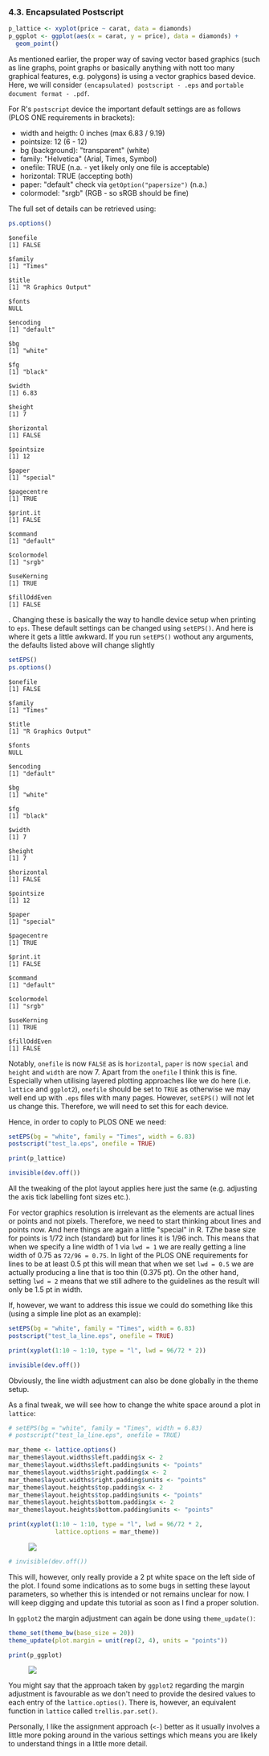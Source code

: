 

### 4.3. Encapsulated Postscript


```r
p_lattice <- xyplot(price ~ carat, data = diamonds)
p_ggplot <- ggplot(aes(x = carat, y = price), data = diamonds) +
  geom_point()
```

As mentioned earlier, the proper way of saving vector based graphics (such as line graphs, point graphs or basically anything with nott too many graphical features, e.g. polygons) is using a vector graphics based device. Here, we will consider `(encapsulated) postscript - .eps` and `portable document format - .pdf`.

For R's `postscript` device the important default settings are as follows (PLOS ONE requirements in brackets):

* width and heigth: 0 inches (max 6.83 / 9.19)
* pointsize: 12 (6 - 12)
* bg (background): "transparent" (white)
* family: "Helvetica" (Arial, Times, Symbol)
* onefile: TRUE (n.a. - yet likely only one file is acceptable)
* horizontal: TRUE (accepting both)
* paper: "default" check via `getOption("papersize")` (n.a.)
* colormodel: "srgb" (RGB - so sRGB should be fine)

The full set of details can be retrieved using:


```r
ps.options()
```

```
$onefile
[1] FALSE

$family
[1] "Times"

$title
[1] "R Graphics Output"

$fonts
NULL

$encoding
[1] "default"

$bg
[1] "white"

$fg
[1] "black"

$width
[1] 6.83

$height
[1] 7

$horizontal
[1] FALSE

$pointsize
[1] 12

$paper
[1] "special"

$pagecentre
[1] TRUE

$print.it
[1] FALSE

$command
[1] "default"

$colormodel
[1] "srgb"

$useKerning
[1] TRUE

$fillOddEven
[1] FALSE
```

. Changing these is basically the way to handle device setup when printing to `eps`. These default settings can be changed using `setEPS()`. And here is where it gets a little awkward. If you run `setEPS()` wothout any arguments, the defaults listed above will change slightly


```r
setEPS()
ps.options()
```

```
$onefile
[1] FALSE

$family
[1] "Times"

$title
[1] "R Graphics Output"

$fonts
NULL

$encoding
[1] "default"

$bg
[1] "white"

$fg
[1] "black"

$width
[1] 7

$height
[1] 7

$horizontal
[1] FALSE

$pointsize
[1] 12

$paper
[1] "special"

$pagecentre
[1] TRUE

$print.it
[1] FALSE

$command
[1] "default"

$colormodel
[1] "srgb"

$useKerning
[1] TRUE

$fillOddEven
[1] FALSE
```

Notably, `onefile` is now `FALSE` as is `horizontal`, `paper` is now `special` and `height` and `width` are now 7. Apart from the `onefile` I think this is fine. Especially when utilising layered plotting approaches like we do here (i.e. `lattice` and `ggplot2`), `onefile` should be set to `TRUE` as otherwise we may well end up with `.eps` files with many pages. However, `setEPS()` will not let us change this. Therefore, we will need to set this for each device.

Hence, in order to coply to PLOS ONE we need:


```r
setEPS(bg = "white", family = "Times", width = 6.83)
postscript("test_la.eps", onefile = TRUE)

print(p_lattice)

invisible(dev.off())
```

All the tweaking of the plot layout applies here just the same (e.g. adjusting the axis tick labelling font sizes etc.). 

For vector graphics resolution is irrelevant as the elements are actual lines or points and not pixels. Therefore, we need to start thinking about lines and points now. And here things are again a little "special" in R. TZhe base size for points is 1/72 inch (standard) but for lines it is 1/96 inch. This means that when we specify a line width of 1 via `lwd = 1` we are really getting a line width of 0.75 as `72/96 = 0.75`. In light of the PLOS ONE requirements for lines to be at least 0.5 pt this will mean that when we set `lwd = 0.5` we are actually producing a line that is too thin (0.375 pt). On the other hand, setting `lwd = 2` means that we still adhere to the guidelines as the result will only be 1.5 pt in width. 

If, however, we want to address this issue we could do something like this (using a simple line plot as an example):


```r
setEPS(bg = "white", family = "Times", width = 6.83)
postscript("test_la_line.eps", onefile = TRUE)

print(xyplot(1:10 ~ 1:10, type = "l", lwd = 96/72 * 2))

invisible(dev.off())
```

Obviously, the line width adjustment can also be done globally in the theme setup.

As a final tweak, we will see how to change the white space around a plot in `lattice`:


```r
# setEPS(bg = "white", family = "Times", width = 6.83)
# postscript("test_la_line.eps", onefile = TRUE)

mar_theme <- lattice.options()
mar_theme$layout.widths$left.padding$x <- 2
mar_theme$layout.widths$left.padding$units <- "points"
mar_theme$layout.widths$right.padding$x <- 2
mar_theme$layout.widths$right.padding$units <- "points"
mar_theme$layout.heights$top.padding$x <- 2
mar_theme$layout.heights$top.padding$units <- "points"
mar_theme$layout.heights$bottom.padding$x <- 2
mar_theme$layout.heights$bottom.padding$units <- "points"

print(xyplot(1:10 ~ 1:10, type = "l", lwd = 96/72 * 2, 
             lattice.options = mar_theme))
```

<figure><img src="../../book_figures/seteps whitespace.png"><figcaption></figcaption></figure>

```r
# invisible(dev.off())
```

This will, however, only really provide a 2 pt white space on the left side of the plot. I found some indications as to some bugs in setting these layout parameters, so whether this is intended or not remains unclear for now. I will keep digging and update this tutorial as soon as I find a proper solution.

In `ggplot2` the margin adjustment can again be done using `theme_update()`:


```r
theme_set(theme_bw(base_size = 20))
theme_update(plot.margin = unit(rep(2, 4), units = "points"))

print(p_ggplot)
```

<figure><img src="../../book_figures/change themes gg eps.png"><figcaption></figcaption></figure>

You might say that the approach taken by `ggplot2` regarding the margin adjustment is favourable as we don't need to provide the desired values to each entry of the `lattice.optios()`. There is, however, an equivalent function in `lattice` called `trellis.par.set()`.

Personally, I like the assignment approach (`<-`) better as it usually involves a little more poking around in the various settings which means you are likely to understand things in a little more detail.
